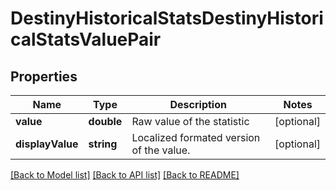 # DestinyHistoricalStatsDestinyHistoricalStatsValuePair

## Properties
Name | Type | Description | Notes
------------ | ------------- | ------------- | -------------
**value** | **double** | Raw value of the statistic | [optional] 
**displayValue** | **string** | Localized formated version of the value. | [optional] 

[[Back to Model list]](../README.md#documentation-for-models) [[Back to API list]](../README.md#documentation-for-api-endpoints) [[Back to README]](../README.md)


